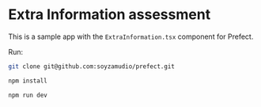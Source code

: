 # Extra Information assessment

This is a sample app with the `ExtraInformation.tsx` component for Prefect.

Run:

```bash
git clone git@github.com:soyzamudio/prefect.git
```

```bash
npm install
```

```
npm run dev
```
